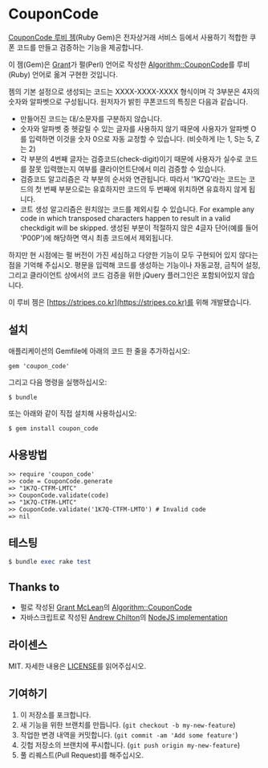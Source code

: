 # CouponCode

[CouponCode 루비 젬][rubygems](Ruby Gem)은 전자상거래 서비스 등에서 사용하기 적합한 쿠폰 코드를 만들고 검증하는 기능을 제공합니다.

이 젬(Gem)은 [Grant][grant]가 펄(Perl) 언어로 작성한 [Algorithm::CouponCode][couponcode]를 루비(Ruby) 언어로 옮겨 구현한 것입니다.

젬의 기본 설정으로 생성되는 코드는 XXXX-XXXX-XXXX 형식이며 각 3부분은 4자의 숫자와 알파벳으로 구성됩니다. 원저자가 밝힌 쿠폰코드의 특징은 다음과 같습니다.

 - 만들어진 코드는 대/소문자를 구분하지 않습니다.
 - 숫자와 알파벳 중 헷갈릴 수 있는 글자를 사용하지 않기 때문에 사용자가 알파벳 O를 입력하면 이것을 숫자 0으로 자동 교정할 수 있습니다. (비슷하게 I는 1, S는 5, Z는 2)
 - 각 부분의 4번째 글자는 검증코드(check-digit)이기 때문에 사용자가 실수로 코드를 잘못 입력했는지 여부를 클라이언트단에서 미리 검증할 수 있습니다.
 - 검증코드 알고리즘은 각 부분의 순서와 연관됩니다. 따라서 '1K7Q'라는 코드는 코드의 첫 번째 부분으로는 유효하지만 코드의 두 번째에 위치하면 유효하지 않게 됩니다.
 - 코트 생성 알고리즘은 원치않는 코드를 제외시킬 수 있습니다. For example any code in which transposed characters happen to result in a valid checkdigit will be skipped. 생성된 부분이 적절하지 않은 4글자 단어(예를 들어 'P00P')에 해당하면 역시 최종 코드에서 제외됩니다.

하지만 현 시점에는 펄 버전이 가진 세심하고 다양한 기능이 모두 구현되어 있지 않다는 점을 기억해 주십시오.
평문을 입력해 코드를 생성하는 기능이나 자동교정, 금칙어 설정, 그리고 클라이언트 상에서의 코드 검증을 위한 jQuery 플러그인은 포함되어있지 않습니다.

이 루비 젬은 [https://stripes.co.kr](https://stripes.co.kr)를 위해 개발됐습니다.

## 설치

애플리케이션의 Gemfile에 아래의 코드 한 줄을 추가하십시오:

    gem 'coupon_code'

그리고 다음 명령을 실행하십시오:

    $ bundle

또는 아래와 같이 직접 설치해 사용하십시오:

    $ gem install coupon_code

## 사용방법

    >> require 'coupon_code'
    >> code = CouponCode.generate
    => "1K7Q-CTFM-LMTC"
    >> CouponCode.validate(code)
    => "1K7Q-CTFM-LMTC"
    >> CouponCode.validate('1K7Q-CTFM-LMTO') # Invalid code
    => nil

## 테스팅

```ruby
$ bundle exec rake test
```
## Thanks to

 - 펄로 작성된 [Grant McLean][grant]의 [Algorithm::CouponCode][couponcode]
 - 자바스크립트로 작성된 [Andrew Chilton][chilts]의 [NodeJS implementation][node-couponcode]

## 라이센스

MIT. 자세한 내용은 [LICENSE][license]를 읽어주십시오.

## 기여하기

1. 이 저장소를 포크합니다.
2. 새 기능을 위한 브랜치를 만듭니다. (`git checkout -b my-new-feature`)
3. 작업한 변경 내역을 커밋합니다. (`git commit -am 'Add some feature'`)
4. 깃헙 저장소의 브랜치에 푸시합니다. (`git push origin my-new-feature`)
5. 풀 리퀘스트(Pull Request)를 해주십시오.

[grant]: https://github.com/grantm/
[couponcode]: https://github.com/grantm/Algorithm-CouponCode
[chilts]: https://github.com/chilts
[node-couponcode]: https://github.com/chilts/node-coupon-code
[license]: https://github.com/baxang/coupon-code/blob/master/LICENSE.txt
[rubygems]: https://rubygems.org/gems/coupon_code